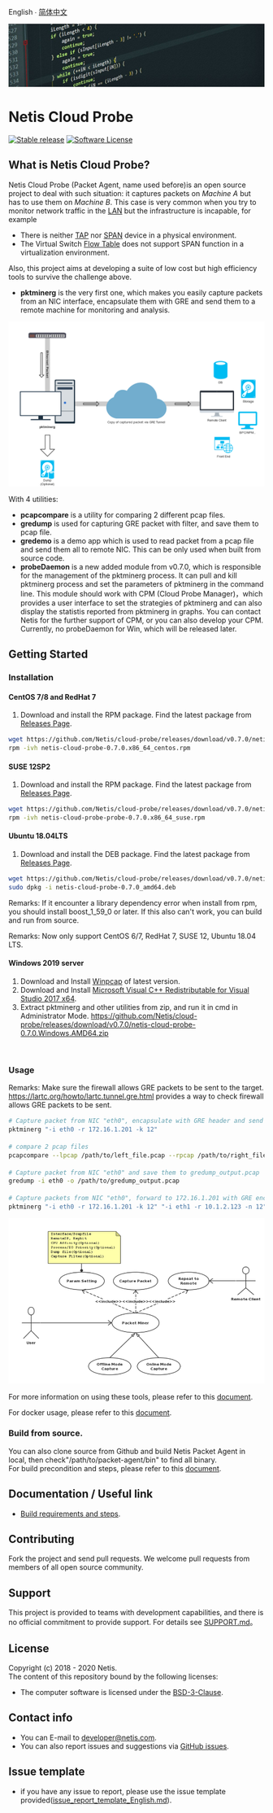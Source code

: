 
English  ∙  [简体中文](README-zh-Hans.md)

![packet agent's title](./img/title.jpg)
# Netis Cloud Probe

[![Stable release](https://img.shields.io/badge/version-0.3.6-green.svg)](https://github.com/Netis/packet-agent/releases/tag/0.3.6)
[![Software License](https://img.shields.io/badge/license-BSD3-green.svg)](./LICENSE.md)

## What is Netis Cloud Probe?
Netis Cloud Probe (Packet Agent, name used before)is an open source project to deal with such situation: it captures packets on *Machine A* but has to use them on *Machine B*. This case is very common when you try to monitor network traffic in the [LAN](https://en.wikipedia.org/wiki/Local_area_network) but the infrastructure is incapable, for example
- There is neither [TAP](https://en.wikipedia.org/wiki/Network_tap) nor [SPAN](http://docwiki.cisco.com/wiki/Internetworking_Terms:_Switched_Port_Analyzer_(SPAN)) device in a physical environment.
- The Virtual Switch [Flow Table](https://wiki.openstack.org/wiki/Ovs-flow-logic) does not support SPAN function in a virtualization environment.

Also, this project aims at developing a suite of low cost but high efficiency tools to survive the challenge above.
- **pktminerg** is the very first one, which makes you easily capture packets from an NIC interface, encapsulate them with GRE and send them to a remote machine for monitoring and analysis.

![packet agent's pktminerg capture traffic flow via GRE/Cloud](./img/pktminerg.png)


With 4 utilities:
- **pcapcompare** is a utility for comparing 2 different pcap files.
- **gredump** is used for capturing GRE packet with filter, and save them to pcap file.
- **gredemo** is a demo app which is used to read packet from a pcap file and send them all to remote NIC. This can be only used when built from source code.
- **probeDaemon** is a new added module from v0.7.0, which is responsible for the management of the pktminerg process. It can pull and kill pktminerg process and set the parameters of pktminerg in the command line. This module should work with CPM (Cloud Probe Manager)，which provides a user interface to set the strategies of pktminerg and can also display the statistis reported from pktminerg in graphs. You can contact Netis for the further support of CPM, or you can also develop your CPM. Currently, no probeDaemon for Win, which will be released later.


## Getting Started
### Installation

#### CentOS 7/8 and RedHat 7
1. Download and install the RPM package. Find the latest package from [Releases Page](https://github.com/Netis/packet-agent/releases).
```bash
wget https://github.com/Netis/cloud-probe/releases/download/v0.7.0/netis-cloud-probe-0.7.0.x86_64_centos.rpm
rpm -ivh netis-cloud-probe-0.7.0.x86_64_centos.rpm
```

#### SUSE 12SP2
1. Download and install the RPM package. Find the latest package from [Releases Page](https://github.com/Netis/packet-agent/releases).
```bash
wget https://github.com/Netis/cloud-probe/releases/download/v0.7.0/netis-cloud-probe-probe-0.7.0.x86_64_suse.rpm
rpm -ivh netis-cloud-probe-probe-0.7.0.x86_64_suse.rpm
```


#### Ubuntu 18.04LTS
1. Download and install the DEB package. Find the latest package from [Releases Page](https://github.com/Netis/packet-agent/releases).
```bash
wget https://github.com/Netis/cloud-probe/releases/download/v0.7.0/netis-cloud-probe-0.7.0_amd64.deb
sudo dpkg -i netis-cloud-probe-0.7.0_amd64.deb
```
Remarks: If it encounter a library dependency error when install from rpm, you should install boost_1_59_0 or later. If this also can't work, you can build and run from source.

Remarks: Now only support CentOS 6/7, RedHat 7, SUSE 12, Ubuntu 18.04 LTS.

#### Windows 2019 server
1. Download and Install [Winpcap](https://www.winpcap.org/install/bin/WinPcap_4_1_3.exe) of latest version.
2. Download and Install [Microsoft Visual C++ Redistributable for Visual Studio 2017 x64](https://aka.ms/vs/15/release/vc_redist.x64.exe).
3. Extract pktminerg and other utilities from zip,  and run it in cmd in Administrator Mode. https://github.com/Netis/cloud-probe/releases/download/v0.7.0/netis-cloud-probe-0.7.0.Windows.AMD64.zip

<br>

### Usage
Remarks: Make sure the firewall allows GRE packets to be sent to the target.
https://lartc.org/howto/lartc.tunnel.gre.html provides a way to check firewall allows GRE packets to be sent.
```bash
# Capture packet from NIC "eth0", encapsulate with GRE header and send to 172.16.1.201
pktminerg "-i eth0 -r 172.16.1.201 -k 12"

# compare 2 pcap files
pcapcompare --lpcap /path/to/left_file.pcap --rpcap /path/to/right_file.pcap

# Capture packet from NIC "eth0" and save them to gredump_output.pcap
gredump -i eth0 -o /path/to/gredump_output.pcap

# Capture packets from NIC "eth0", forward to 172.16.1.201 with GRE encapsulated and capture packets from "eth1", forward to 10.1.2.123 with vni encapsulated
pktminerg "-i eth0 -r 172.16.1.201 -k 12" "-i eth1 -r 10.1.2.123 -n 12"
```
![packet agent's pktminerg : network capture use case](./img/use_case.png)

For more information on using these tools, please refer to this [document](./USAGE.md).

For docker usage, please refer to this [document](./DOCKER.md).

### Build from source.
You can also clone source from Github and build Netis Packet Agent in local, then check"/path/to/packet-agent/bin" to find all binary.
<br/>
For build precondition and steps, please refer to this [document](./BUILD.md).

## Documentation / Useful link
* [Build requirements and steps](./BUILD.md).

## Contributing
Fork the project and send pull requests. We welcome pull requests from members of all open source community.

## Support
This project is provided to teams with development capabilities, and there is no official commitment to provide support. For details see [SUPPORT.md](./SUPPORT.md)。

## License
Copyright (c) 2018 - 2020 Netis.<br/>
The content of this repository bound by the following licenses:
- The computer software is licensed under the [BSD-3-Clause](./LICENSE.md).

## Contact info
* You can E-mail to [developer@netis.com](mailto:developer@netis.com).
* You can also report issues and suggestions via [GitHub issues](https://github.com/Netis/packet-agent/issues).
## Issue template
* if you have any issue to report, please use the issue template provided([issue_report_template_English.md](https://github.com/Netis/cloud-probe/blob/master/issue_report_template_English.md)).

<br/>
